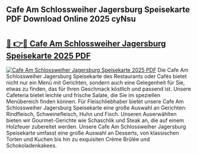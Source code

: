 ## Cafe Am Schlossweiher Jagersburg Speisekarte PDF Download Online 2025 cyNsu

# <h2><a href="http://gcaenm.nevu.top/?p=Cafe+Am+Schlossweiher+Jagersburg+Speisekarte">🔗 👉🔴 Cafe Am Schlossweiher Jagersburg Speisekarte 2025 PDF</a></h2>

[![Cafe Am Schlossweiher Jagersburg Speisekarte 2025 PDF](https://i.imgur.com/dBaPXMq.png)](http://gcaenm.nevu.top/?p=Cafe+Am+Schlossweiher+Jagersburg+Speisekarte)
Die Cafe Am Schlossweiher Jagersburg Speisekarte des Restaurants oder Cafés bietet nicht nur ein Menü mit Gerichten, sondern auch eine Gelegenheit für Sie, etwas zu finden, das für Ihren Geschmack köstlich und passend ist. Unsere Cafeteria bietet leichte und frische Salate, die Sie im speziellen Menübereich finden können. Für Fleischliebhaber bietet unsere Cafe Am Schlossweiher Jagersburg Speisekarte eine große Auswahl an Gerichten: Rindfleisch, Schweinefleisch, Huhn und Fisch. Unseren Auserwählten bieten wir Gourmet-Gerichte wie Schaschlik und Steak an, die auf einem Holzfeuer zubereitet werden. Unsere Cafe Am Schlossweiher Jagersburg Speisekarte umfasst eine große Auswahl an Desserts, von klassischen Torten und Kuchen bis hin zu exquisiten Crème Brûlée und Schokoladenkakees.
